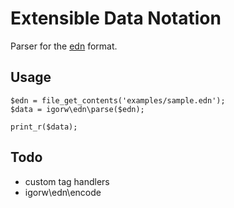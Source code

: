 # Extensible Data Notation

Parser for the [edn](https://github.com/edn-format/edn) format.

## Usage

    $edn = file_get_contents('examples/sample.edn');
    $data = igorw\edn\parse($edn);

    print_r($data);

## Todo

* custom tag handlers
* igorw\edn\encode
